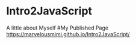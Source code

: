 # Intro2JavaScript
A little about Myself
#My Published Page
https://marvelousmimi.github.io/Intro2JavaScript/
